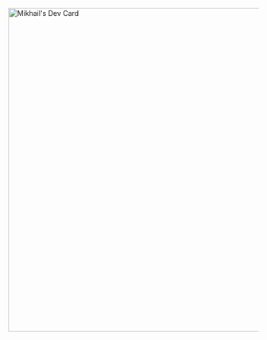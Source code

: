 <a href="https://app.daily.dev/mikhail3mikhail"><img src="https://api.daily.dev/devcards/v2/vXClCpNAmrPaeI312sgRc.png?type=wide&r=uva" width="652" alt="Mikhail's Dev Card"/></a>
